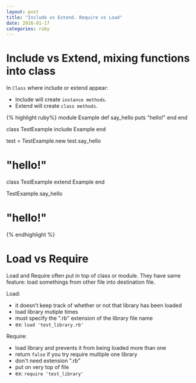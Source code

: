 ```yaml
---
layout: post
title: "Include vs Extend. Require vs Load"
date: 2016-01-17
categories: ruby
---
```


# Include vs Extend, mixing functions into class

In `Class` where include or extend appear:
- Include will create `instance methods`.
- Extend will create `class methods`.

{% highlight ruby%}
module Example
  def say_hello
    puts "hello!"
  end
end

class TestExample
  include Example
end

test = TestExample.new
test.say_hello
# "hello!"

class TestExample
  extend Example
end

TestExample.say_hello
# "hello!"
{% endhighlight %}

# Load vs Require

Load and Require often put in top of class or module. They have same feature: load somethings from other file into destination file.

Load:
- it doesn’t keep track of whether or not that library has been loaded
- load library mutiple times
- must specify the ".rb" extension of the library file name
- ex: `load 'test_library.rb'`

Require:
- load library and prevents it from being loaded more than one
- return `false` if you try require multiple one library
- don't need extension ".rb"
- put on very top of file
- ex: `require 'test_library'`

